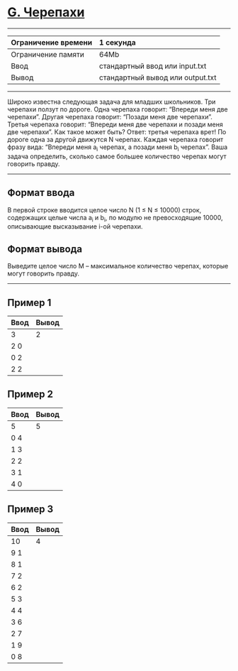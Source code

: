 # [G. Черепахи](https://contest.yandex.ru/contest/27663/problems/G/)

---
| Ограничение времени | 1 секунда |
| :--- |:--- |
| Ограничение памяти | 64Mb |
| Ввод | стандартный ввод или input.txt |
| Вывод | стандартный вывод или output.txt |
---
Широко известна следующая задача для младших школьников. Три черепахи ползут по дороге. Одна черепаха говорит: “Впереди меня две черепахи”. Другая черепаха говорит: “Позади меня две черепахи”. Третья черепаха говорит: “Впереди меня две черепахи и позади меня две черепахи”. Как такое может быть? Ответ: третья черепаха врет! По дороге одна за другой движутся N черепах. Каждая черепаха говорит фразу вида: “Впереди меня a<sub>i</sub> черепах, а позади меня b<sub>i</sub> черепах”. Ваша задача определить, сколько самое большее количество черепах могут говорить правду.

---
## Формат ввода
В первой строке вводится целое число N (1 ≤ N ≤ 10000) строк, содержащих целые числа a<sub>i</sub> и b<sub>i</sub>, по модулю не превосходящие 10000, описывающие высказывание i-ой черепахи.

## Формат вывода
Выведите целое число M – максимальное количество черепах, которые могут говорить правду.

---
## Пример 1

| Ввод | Вывод |
| :--- | :--- |
| 3 | 2 |
| 2 0 |  |
| 0 2 |  |
| 2 2 |  |

## Пример 2

| Ввод | Вывод |
| :--- | :--- |
| 5 | 5 |
| 0 4 |  |
| 1 3 |  |
| 2 2 |  |
| 3 1 |  |
| 4 0 |  |

## Пример 3

| Ввод | Вывод |
| :--- | :--- |
| 10 | 4 |
| 9 1 |  |
| 8 1 |  |
| 7 2 |  |
| 6 2 |  |
| 5 3 |  |
| 4 4 |  |
| 3 6 |  |
| 2 7 |  |
| 1 9 |  |
| 0 8 |  |
